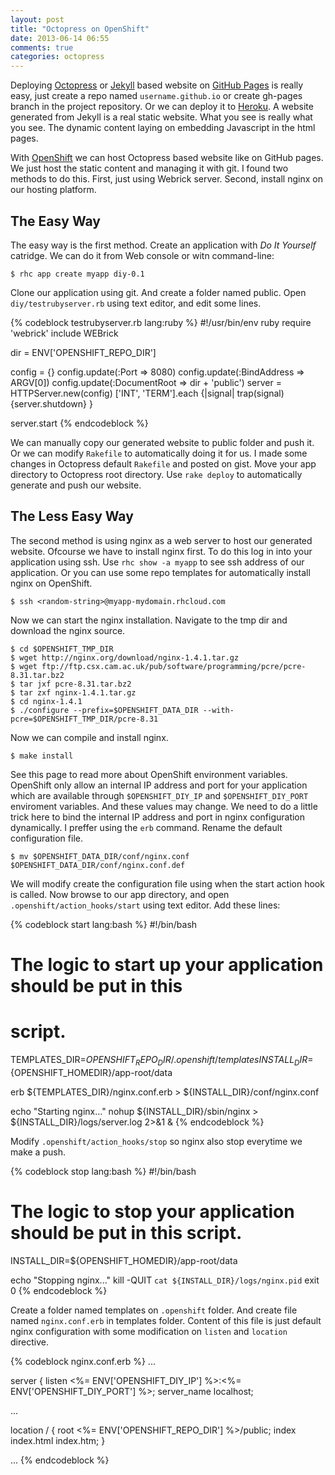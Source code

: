 ```yaml
---
layout: post
title: "Octopress on OpenShift"
date: 2013-06-14 06:55
comments: true
categories: octopress
---
```


Deploying [Octopress](http://octopress.org/) or [Jekyll](http://jekyllrb.com/) based website on [GitHub Pages](http://pages.github.com/)
is really easy, just create a repo named `username.github.io` or
create gh-pages branch in the project repository. Or we can deploy it to [Heroku](https://www.heroku.com/). A website generated from
Jekyll is a real static website. What you see is really what you see. The dynamic content laying on embedding Javascript in the html pages.

With [OpenShift](https://www.openshift.com/) we can host Octopress based website like on GitHub pages. We just host the static content and managing it with git. I found two methods to do this. First, just using Webrick server. Second, install nginx on our hosting platform.

<!-- more -->

## The Easy Way
The easy way is the first method. Create an application with _Do It Yourself_ catridge. We can do it from Web console or witn command-line:

    $ rhc app create myapp diy-0.1

Clone our application using git. And create a folder named public. Open `diy/testrubyserver.rb` using text editor, and edit some lines.

{% codeblock testrubyserver.rb lang:ruby %}
#!/usr/bin/env ruby
require 'webrick'
include WEBrick

dir = ENV['OPENSHIFT_REPO_DIR']

config = {}
config.update(:Port => 8080)
config.update(:BindAddress => ARGV[0])
config.update(:DocumentRoot => dir + 'public')
server = HTTPServer.new(config)
['INT', 'TERM'].each {|signal|
  trap(signal) {server.shutdown}
}

server.start
{% endcodeblock %}

We can manually copy our generated website to public folder and push it. Or we can modify `Rakefile` to automatically doing it for us. I made some changes in Octopress default `Rakefile` and posted on gist. Move your app directory to Octopress root directory. Use `rake deploy` to automatically generate and push our website.


## The Less Easy Way
The second method is using nginx as a web server to host our generated website. Ofcourse we have to install nginx first. To do this log in into your
application using ssh. Use `rhc show -a myapp` to see ssh address of our application. Or you can use some repo templates for automatically install nginx
on OpenShift.

    $ ssh <random-string>@myapp-mydomain.rhcloud.com

Now we can start the nginx installation. Navigate to the tmp dir and download the nginx source.

    $ cd $OPENSHIFT_TMP_DIR
    $ wget http://nginx.org/download/nginx-1.4.1.tar.gz
    $ wget ftp://ftp.csx.cam.ac.uk/pub/software/programming/pcre/pcre-8.31.tar.bz2
    $ tar jxf pcre-8.31.tar.bz2
    $ tar zxf nginx-1.4.1.tar.gz
    $ cd nginx-1.4.1
    $ ./configure --prefix=$OPENSHIFT_DATA_DIR --with-pcre=$OPENSHIFT_TMP_DIR/pcre-8.31

Now we can compile and install nginx.

    $ make install

See this page to read more about OpenShift environment variables. OpenShift only allow an internal IP address and port for your application which are available through `$OPENSHIFT_DIY_IP` and `$OPENSHIFT_DIY_PORT` enviroment variables. And these values may change. We need to do a little trick here to bind the internal IP address and port in nginx configuration dynamically. I preffer using the `erb` command. Rename the default configuration file.

    $ mv $OPENSHIFT_DATA_DIR/conf/nginx.conf $OPENSHIFT_DATA_DIR/conf/nginx.conf.def

We will modify create the configuration file using when the start action hook is called. Now browse to our app directory, and open
`.openshift/action_hooks/start` using text editor. Add these lines:

{% codeblock start lang:bash %}
#!/bin/bash
# The logic to start up your application should be put in this
# script.

TEMPLATES_DIR=${OPENSHIFT_REPO_DIR}/.openshift/templates
INSTALL_DIR=${OPENSHIFT_HOMEDIR}/app-root/data

erb ${TEMPLATES_DIR}/nginx.conf.erb > ${INSTALL_DIR}/conf/nginx.conf

echo "Starting nginx..."
nohup ${INSTALL_DIR}/sbin/nginx > ${INSTALL_DIR}/logs/server.log 2>&1 &
{% endcodeblock %}

Modify `.openshift/action_hooks/stop` so nginx also stop everytime we make a push.

{% codeblock stop lang:bash %}
#!/bin/bash
# The logic to stop your application should be put in this script.

INSTALL_DIR=${OPENSHIFT_HOMEDIR}/app-root/data

echo "Stopping nginx..."
kill -QUIT `cat ${INSTALL_DIR}/logs/nginx.pid`
exit 0
{% endcodeblock %}

Create a folder named templates on `.openshift` folder. And create file named `nginx.conf.erb` in templates folder.
Content of this file is just default nginx configuration with some modification on `listen` and `location` directive.

{% codeblock nginx.conf.erb %}
...

server {
        listen       <%= ENV['OPENSHIFT_DIY_IP'] %>:<%= ENV['OPENSHIFT_DIY_PORT'] %>;
        server_name  localhost;

...

location / {
            root   <%= ENV['OPENSHIFT_REPO_DIR'] %>/public;
            index  index.html index.htm;
        }

...
{% endcodeblock %}

